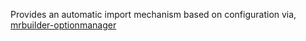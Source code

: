 Provides an automatic import mechanism based on configuration via,
[mrbuilder-optionmanager](https://mr-builder.github.io)
